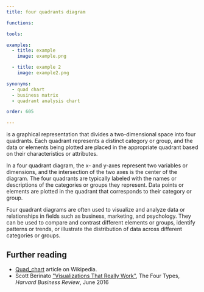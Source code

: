```yaml
---
title: four quadrants diagram

functions:

tools:

examples:
  - title: example
    image: example.png

  - title: example 2
    image: example2.png

synonyms:
  - quad chart
  - business matrix
  - quadrant analysis chart

order: 605

---
```


is a graphical representation that divides a two-dimensional space into four quadrants. Each quadrant represents a distinct category or group, and the data or elements being plotted are placed in the appropriate quadrant based on their characteristics or attributes.

<!--more-->

In a four quadrant diagram, the x- and y-axes represent two variables or dimensions, and the intersection of the two axes is the center of the diagram. The four quadrants are typically labeled with the names or descriptions of the categories or groups they represent. Data points or elements are plotted in the quadrant that corresponds to their category or group.

Four quadrant diagrams are often used to visualize and analyze data or relationships in fields such as business, marketing, and psychology. They can be used to compare and contrast different elements or groups, identify patterns or trends, or illustrate the distribution of data across different categories or groups.

[//]: # (Generated with GPT-3. @Todo rewrite)

<!-- https://hbr.org/2016/06/visualizations-that-really-work (The Four Types) -->

<!-- example of this type http://www.paulgraham.com/conformism.htm -->

## Further reading
- [Quad_chart](https://en.wikipedia.org/wiki/Quad_chart) article on Wikipedia.
- Scott Berinato ["Visualizations That Really Work"](https://hbr.org/2016/06/visualizations-that-really-work), The Four Types, *Harvard Business Review*, June 2016
